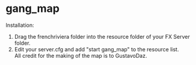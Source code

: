 # gang_map
Installation: 

1. Drag the frenchriviera folder into the resource folder of your FX Server folder. 
2. Edit your server.cfg and add "start gang_map" to the resource list.  
All credit for the making of the map is to GustavoDaz.
